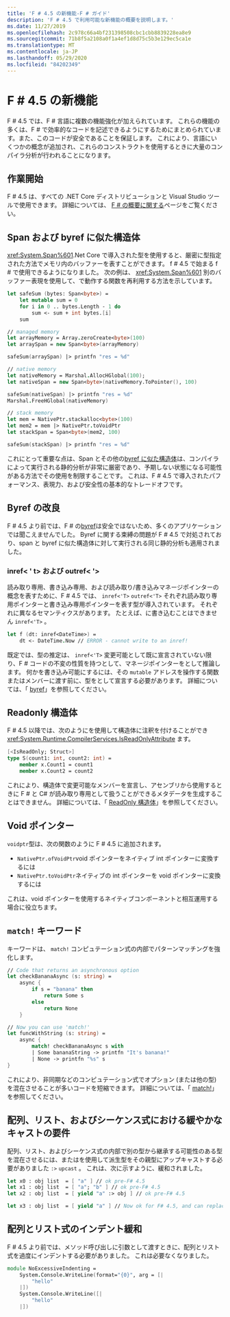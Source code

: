 ```yaml
---
title: 'F # 4.5 の新機能-F # ガイド'
description: 'F # 4.5 で利用可能な新機能の概要を説明します。'
ms.date: 11/27/2019
ms.openlocfilehash: 2c978c66a4bf231398508cbc1cbb8839228ea8e9
ms.sourcegitcommit: 71b8f5a2108a0f1a4ef1d8d75c5b3e129ec5ca1e
ms.translationtype: MT
ms.contentlocale: ja-JP
ms.lasthandoff: 05/29/2020
ms.locfileid: "84202349"
---
```

# <a name="whats-new-in-f-45"></a>F # 4.5 の新機能

F # 4.5 では、F # 言語に複数の機能強化が加えられています。 これらの機能の多くは、F # で効率的なコードを記述できるようにするためにまとめられています。また、このコードが安全であることを保証します。 これにより、言語にいくつかの概念が追加され、これらのコンストラクトを使用するときに大量のコンパイラ分析が行われることになります。

## <a name="get-started"></a>作業開始

F # 4.5 は、すべての .NET Core ディストリビューションと Visual Studio ツールで使用できます。 詳細については、 [F # の概要に関する](../get-started/index.md)ページをご覧ください。

## <a name="span-and-byref-like-structs"></a>Span および byref に似た構造体

<xref:System.Span%601>.Net Core で導入された型を使用すると、厳密に型指定された方法でメモリ内のバッファーを表すことができます。 f # 4.5 で始まる f # で使用できるようになりました。 次の例は、 <xref:System.Span%601> 別のバッファー表現を使用して、で動作する関数を再利用する方法を示しています。

```fsharp
let safeSum (bytes: Span<byte>) =
    let mutable sum = 0
    for i in 0 .. bytes.Length - 1 do
        sum <- sum + int bytes.[i]
    sum

// managed memory
let arrayMemory = Array.zeroCreate<byte>(100)
let arraySpan = new Span<byte>(arrayMemory)

safeSum(arraySpan) |> printfn "res = %d"

// native memory
let nativeMemory = Marshal.AllocHGlobal(100);
let nativeSpan = new Span<byte>(nativeMemory.ToPointer(), 100)

safeSum(nativeSpan) |> printfn "res = %d"
Marshal.FreeHGlobal(nativeMemory)

// stack memory
let mem = NativePtr.stackalloc<byte>(100)
let mem2 = mem |> NativePtr.toVoidPtr
let stackSpan = Span<byte>(mem2, 100)

safeSum(stackSpan) |> printfn "res = %d"
```

これにとって重要な点は、Span とその他の[byref に似た構造体](../language-reference/structures.md#byreflike-structs)は、コンパイラによって実行される静的分析が非常に厳密であり、予期しない状態になる可能性がある方法でその使用を制限することです。 これは、F # 4.5 で導入されたパフォーマンス、表現力、および安全性の基本的なトレードオフです。

## <a name="revamped-byrefs"></a>Byref の改良

F # 4.5 より前では、F # の[byref](../language-reference/byrefs.md)は安全ではないため、多くのアプリケーションでは聞こえませんでした。 Byref に関する束縛の問題が F # 4.5 で対処されており、span と byref に似た構造体に対して実行される同じ静的分析も適用されました。

### <a name="inreft-and-outreft"></a>inref< ' t> および outref< '>

読み取り専用、書き込み専用、および読み取り/書き込みマネージポインターの概念を表すために、F # 4.5 では、 `inref<'T>` `outref<'T>` それぞれ読み取り専用ポインターと書き込み専用ポインターを表す型が導入されています。 それぞれに異なるセマンティクスがあります。 たとえば、に書き込むことはできません `inref<'T>` 。

```fsharp
let f (dt: inref<DateTime>) =
    dt <- DateTime.Now // ERROR - cannot write to an inref!
```

既定では、型の推定は、 `inref<'T>` 変更可能として既に宣言されていない限り、F # コードの不変の性質を持つとして、マネージポインターをとして推論します。 何かを書き込み可能にするには、その `mutable` アドレスを操作する関数またはメンバーに渡す前に、型をとして宣言する必要があります。 詳細については、「 [byref](../language-reference/byrefs.md)」を参照してください。

## <a name="readonly-structs"></a>Readonly 構造体

F # 4.5 以降では、次のようにを使用して構造体に注釈を付けることができ <xref:System.Runtime.CompilerServices.IsReadOnlyAttribute> ます。

```fsharp
[<IsReadOnly; Struct>]
type S(count1: int, count2: int) =
    member x.Count1 = count1
    member x.Count2 = count2
```

これにより、構造体で変更可能なメンバーを宣言し、アセンブリから使用するときに F # と C# が読み取り専用として扱うことができるメタデータを生成することはできません。 詳細については、「 [ReadOnly 構造体](../language-reference/structures.md#readonly-structs)」を参照してください。

## <a name="void-pointers"></a>Void ポインター

`voidptr`型は、次の関数のように F # 4.5 に追加されます。

* `NativePtr.ofVoidPtr`void ポインターをネイティブ int ポインターに変換するには
* `NativePtr.toVoidPtr`ネイティブの int ポインターを void ポインターに変換するには

これは、void ポインターを使用するネイティブコンポーネントと相互運用する場合に役立ちます。

## <a name="the-match-keyword"></a>`match!` キーワード

キーワードは、 `match!` コンピュテーション式の内部でパターンマッチングを強化します。

```fsharp
// Code that returns an asynchronous option
let checkBananaAsync (s: string) =
    async {
        if s = "banana" then
            return Some s
        else
            return None
    }

// Now you can use 'match!'
let funcWithString (s: string) =
    async {
        match! checkBananaAsync s with
        | Some bananaString -> printfn "It's banana!"
        | None -> printfn "%s" s
}
```

これにより、非同期などのコンピュテーション式でオプション (または他の型) を混在させることが多いコードを短縮できます。 詳細については、「 [match!](../language-reference/computation-expressions.md#match)」を参照してください。

## <a name="relaxed-upcasting-requirements-in-array-list-and-sequence-expressions"></a>配列、リスト、およびシーケンス式における緩やかなキャストの要件

配列、リスト、およびシーケンス式の内部で別の型から継承する可能性のある型を混在させるには、またはを使用して派生型をその親型にアップキャストする必要がありました `:>` `upcast` 。 これは、次に示すように、緩和されました。

```fsharp
let x0 : obj list  = [ "a" ] // ok pre-F# 4.5
let x1 : obj list  = [ "a"; "b" ] // ok pre-F# 4.5
let x2 : obj list  = [ yield "a" :> obj ] // ok pre-F# 4.5

let x3 : obj list  = [ yield "a" ] // Now ok for F# 4.5, and can replace x2
```

## <a name="indentation-relaxation-for-array-and-list-expressions"></a>配列とリスト式のインデント緩和

F # 4.5 より前では、メソッド呼び出しに引数として渡すときに、配列とリスト式を過度にインデントする必要がありました。 これは必要なくなりました。

```fsharp
module NoExcessiveIndenting =
    System.Console.WriteLine(format="{0}", arg = [|
        "hello"
    |])
    System.Console.WriteLine([|
        "hello"
    |])
```

